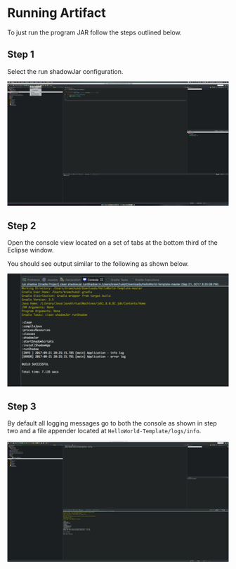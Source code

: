 # Running Artifact

To just run the program JAR follow the steps outlined below.

## Step 1

Select the run shadowJar configuration.

![Run Configuration](../resources/gradle_run_shadow.png)

## Step 2

Open the console view located on a set of tabs at the bottom third of the Eclipse window.

You should see output similar to the following as shown below.

![Console Output](../resources/gradle_run_message.png)

## Step 3

By default all logging messages go to both the console as shown in step two and a file appender located at ```HelloWorld-Template/logs/info```.

![Appender File](../resources/apache_logger_info.png)
